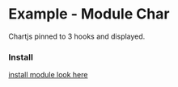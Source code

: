 # Example - Module Char
Chartjs pinned to 3 hooks and displayed.

### Install
[install module look here](https://github.com/damian-pm/prestashop_examples/tree/master/SimpleInstall.md)
